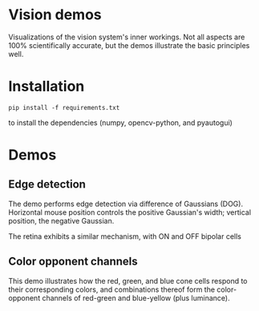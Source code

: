# Vision demos

Visualizations of the vision system's inner workings. Not all aspects are 100% scientifically accurate, but the demos illustrate the basic principles well.

# Installation
```
pip install -f requirements.txt
```

to install the dependencies (numpy, opencv-python, and pyautogui)

# Demos

## Edge detection
The demo performs edge detection via difference of Gaussians (DOG). Horizontal mouse position controls the positive Gaussian's width; vertical position, the negative Gaussian.

The retina exhibits a similar mechanism, with ON and OFF bipolar cells 

## Color opponent channels
This demo illustrates how the red, green, and blue cone cells respond to their corresponding colors, and combinations thereof form the color-opponent channels of red-green and blue-yellow (plus luminance).